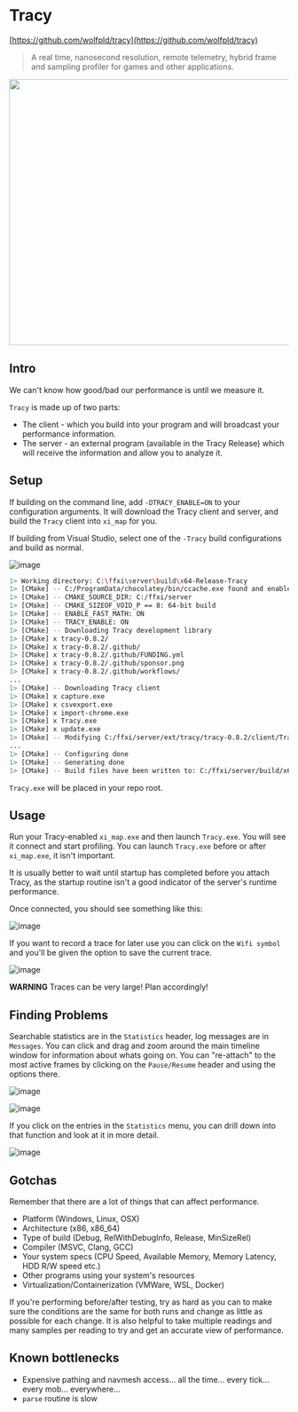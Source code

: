 # Tracy

[https://github.com/wolfpld/tracy](https://github.com/wolfpld/tracy)

> A real time, nanosecond resolution, remote telemetry, hybrid frame and sampling profiler for games and other applications.

<img src="https://user-images.githubusercontent.com/1389729/97106613-832f0100-16cb-11eb-8452-267e406bceb9.png" width="640" height="480"/>

## Intro

We can't know how good/bad our performance is until we measure it.

`Tracy` is made up of two parts:

- The client - which you build into your program and will broadcast your performance information.
- The server - an external program (available in the Tracy Release) which will receive the information and allow you to analyze it.

## Setup

If building on the command line, add `-DTRACY_ENABLE=ON` to your configuration arguments. It will download the Tracy client and server, and build the `Tracy` client into `xi_map` for you.

If building from Visual Studio, select one of the `-Tracy` build configurations and build as normal.

![image](https://user-images.githubusercontent.com/1389729/184948461-879157e5-b367-462c-8d21-6e56036216a8.png)

```sh
1> Working directory: C:\ffxi\server\build\x64-Release-Tracy
1> [CMake] -- C:/ProgramData/chocolatey/bin/ccache.exe found and enabled
1> [CMake] -- CMAKE_SOURCE_DIR: C:/ffxi/server
1> [CMake] -- CMAKE_SIZEOF_VOID_P == 8: 64-bit build
1> [CMake] -- ENABLE_FAST_MATH: ON
1> [CMake] -- TRACY_ENABLE: ON
1> [CMake] -- Downloading Tracy development library
1> [CMake] x tracy-0.8.2/
1> [CMake] x tracy-0.8.2/.github/
1> [CMake] x tracy-0.8.2/.github/FUNDING.yml
1> [CMake] x tracy-0.8.2/.github/sponsor.png
1> [CMake] x tracy-0.8.2/.github/workflows/
... 
1> [CMake] -- Downloading Tracy client
1> [CMake] x capture.exe
1> [CMake] x csvexport.exe
1> [CMake] x import-chrome.exe
1> [CMake] x Tracy.exe
1> [CMake] x update.exe
1> [CMake] -- Modifying C:/ffxi/server/ext/tracy/tracy-0.8.2/client/TracyProfiler.hpp
...
1> [CMake] -- Configuring done
1> [CMake] -- Generating done
1> [CMake] -- Build files have been written to: C:/ffxi/server/build/x64-Release-Tracy
```

`Tracy.exe` will be placed in your repo root.

## Usage

Run your Tracy-enabled `xi_map.exe` and then launch `Tracy.exe`. You will see it connect and start profiling. You can launch `Tracy.exe` before or after `xi_map.exe`, it isn't important.

It is usually better to wait until startup has completed before you attach Tracy, as the startup routine isn't a good indicator of the server's runtime performance.

Once connected, you should see something like this:

![image](https://user-images.githubusercontent.com/1389729/184949465-373513d3-5af2-4737-8734-3bf12e14a24f.png)

If you want to record a trace for later use you can click on the `Wifi symbol` and you'll be given the option to save the current trace.

![image](https://user-images.githubusercontent.com/1389729/184949741-25c5c6a9-fa5e-4beb-80b2-3d0202058aa2.png)

**WARNING** Traces can be very large! Plan accordingly!

## Finding Problems

Searchable statistics are in the `Statistics` header, log messages are in `Messages`. You can click and drag and zoom around the main timeline window for information about whats going on. You can "re-attach" to the most active frames by clicking on the `Pause/Resume` header and using the options there.

![image](https://user-images.githubusercontent.com/1389729/184949889-ac577f3b-8124-42e2-8954-493289a86683.png)

![image](https://user-images.githubusercontent.com/1389729/184949998-5cade8da-af6c-49a5-8115-e37f2014655d.png)

If you click on the entries in the `Statistics` menu, you can drill down into that function and look at it in more detail.

![image](https://user-images.githubusercontent.com/1389729/184950126-3e32ad0c-3f30-48ac-945d-6a6efd120633.png)

## Gotchas

Remember that there are a lot of things that can affect performance.

- Platform (Windows, Linux, OSX)
- Architecture (x86, x86_64)
- Type of build (Debug, RelWithDebugInfo, Release, MinSizeRel)
- Compiler (MSVC, Clang, GCC)
- Your system specs (CPU Speed, Available Memory, Memory Latency, HDD R/W speed etc.)
- Other programs using your system's resources
- Virtualization/Containerization (VMWare, WSL, Docker)

If you're performing before/after testing, try as hard as you can to make sure the conditions are the same for both runs and change as little as possible for each change. It is also helpful to take multiple readings and many samples per reading to try and get an accurate view of performance.

## Known bottlenecks

- Expensive pathing and navmesh access... all the time... every tick... every mob... everywhere...
- `parse` routine is slow
